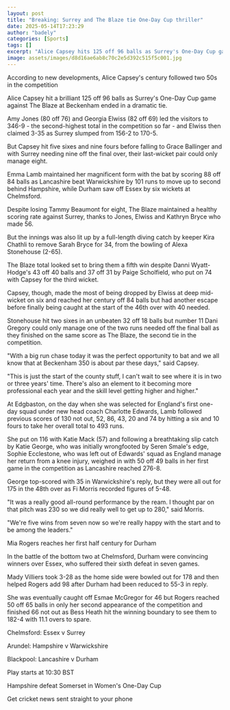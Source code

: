 ```yaml
---
layout: post
title: "Breaking: Surrey and The Blaze tie One-Day Cup thriller"
date: 2025-05-14T17:23:29
author: "badely"
categories: [Sports]
tags: []
excerpt: "Alice Capsey hits 125 off 96 balls as Surrey's One-Day Cup game with The Blaze ends in a tie, while there are wins elsewhere for Lancashire and Durham"
image: assets/images/d8d16ae6ab8c70c2e5d392c515f5c001.jpg
---
```


According to new developments, Alice Capsey's century followed two 50s in the competition 

Alice Capsey hit a brilliant 125 off 96 balls as Surrey's One-Day Cup game against The Blaze at Beckenham ended in a dramatic tie. 

Amy Jones (80 off 76) and Georgia Elwiss (82 off 69) led the visitors to 346-9 - the second-highest total in the competition so far - and Elwiss then claimed 3-35 as Surrey slumped from 156-2 to 170-5.

But Capsey hit five sixes and nine fours before falling to Grace Ballinger and with Surrey needing nine off the final over, their last-wicket pair could only manage eight.

Emma Lamb maintained her magnificent form with the bat by scoring 88 off 84 balls as Lancashire beat Warwickshire by 101 runs to move up to second behind Hampshire, while Durham saw off Essex by six wickets at Chelmsford. 

Despite losing Tammy Beaumont for eight, The Blaze maintained a healthy scoring rate against Surrey, thanks to Jones, Elwiss and Kathryn Bryce who made 56.

But the innings was also lit up by a full-length diving catch by keeper Kira Chathli to remove Sarah Bryce for 34, from the bowling of Alexa Stonehouse (2-65).

The Blaze total looked set to bring them a fifth win despite Danni Wyatt-Hodge's 43 off 40 balls and 37 off 31 by Paige Scholfield, who put on 74 with Capsey for the third wicket.

Capsey, though, made the most of being dropped by Elwiss at deep mid-wicket on six and reached her century off 84 balls but had another escape before finally being caught at the start of the 46th over with 40 needed.

Stonehouse hit two sixes in an unbeaten 32 off 18 balls but number 11 Dani Gregory could only manage one of the two runs needed off the final ball as they finished on the same score as The Blaze, the second tie in the competition.

"With a big run chase today it was the perfect opportunity to bat and we all know that at Beckenham 350 is about par these days," said Capsey.

"This is just the start of the county stuff, I can't wait to see where it is in two or three years' time. There's also an element to it becoming more professional each year and the skill level getting higher and higher." 

At Edgbaston, on the day when she was selected for England's first one-day squad under new head coach Charlotte Edwards, Lamb followed previous scores of 130 not out, 52, 86, 43, 20 and 74 by hitting a six and 10 fours to take her overall total to 493 runs.

She put on 116 with Katie Mack (57) and following a breathtaking slip catch by Katie George, who was initially wrongfooted by Seren Smale's edge, Sophie Ecclestone, who was left out of Edwards' squad as England manage her return from a knee injury, weighed in with 50 off 49 balls in her first game in the competition as Lancashire reached 276-8.

George top-scored with 35 in Warwickshire's reply, but they were all out for 175 in the 48th over as Fi Morris recorded figures of 5-48. 

"It was a really good all-round performance by the ream. I thought par on that pitch was 230 so we did really well to get up to 280," said Morris.

"We're five wins from seven now so we're really happy with the start and to be among the leaders."

Mia Rogers reaches her first half century for Durham

In the battle of the bottom two at Chelmsford, Durham were convincing winners over Essex, who suffered their sixth defeat in seven games.

Mady Villiers took 3-28 as the home side were bowled out for 178 and then helped Rogers add 98 after Durham had been reduced to 55-3 in reply.

She was eventually caught off Esmae McGregor for 46 but Rogers reached 50 off 65 balls in only her second appearance of the competition and finished 66 not out as Bess Heath hit the winning boundary to see them to 182-4 with 11.1 overs to spare.

Chelmsford: Essex v Surrey

Arundel: Hampshire v Warwickshire

Blackpool: Lancashire v Durham

Play starts at 10:30 BST

Hampshire defeat Somerset in Women's One-Day Cup

Get cricket news sent straight to your phone

